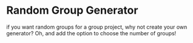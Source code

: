 # Random Group Generator
if you want random groups for a group project, why not create your own generator? Oh, and add the option to choose the number of groups!
